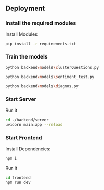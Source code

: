 ## Deployment

### Install the required modules

Install Modules:

```bash
pip install -r requirements.txt
```

### Train the models

```bash
python backend\models\clusterQuestions.py
```
```bash
python backend\models\sentiment_test.py
```
```bash
python backend\models\diagnos.py
```

### Start Server

Run it

```bash
cd ./backend/server
uvicorn main:app --reload
```

### Start Frontend

Install Dependencies:

```bash
npm i
```

Run it

```bash
cd frontend
npm run dev
```
